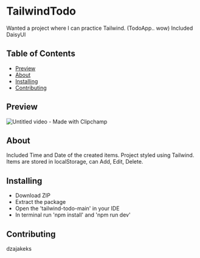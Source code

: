 # TailwindTodo
Wanted a project where I can practice Tailwind. (TodoApp.. wow)
Included DaisyUI

## Table of Contents

- [Preview](#preview)
- [About](#about)
- [Installing](#installing)
- [Contributing](#contributing)

## Preview
![Untitled video - Made with Clipchamp](https://github.com/dzajakeks/tailwind-todo/assets/83473422/1a02ad19-2349-4236-9e20-1323dab90141)

## About
Included Time and Date of the created items.
Project styled using Tailwind. Items are stored in localStorage, can Add, Edit, Delete.

## Installing
- Download ZIP
- Extract the package
- Open the 'tailwind-todo-main' in your IDE
- In terminal run 'npm install' and 'npm run dev'

## Contributing
dzajakeks
